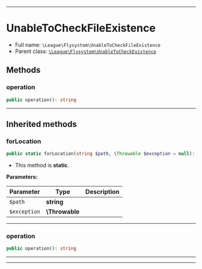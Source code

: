***

# UnableToCheckFileExistence

* Full name: `\League\Flysystem\UnableToCheckFileExistence`
* Parent class: [`\League\Flysystem\UnableToCheckExistence`](./UnableToCheckExistence.md)

## Methods

### operation

```php
public operation(): string
```

***

## Inherited methods

### forLocation

```php
public static forLocation(string $path, \Throwable $exception = null): static
```

* This method is **static**.

**Parameters:**

| Parameter | Type | Description |
|-----------|------|-------------|
| `$path` | **string** |  |
| `$exception` | **\Throwable** |  |

***

### operation

```php
public operation(): string
```

***


***

